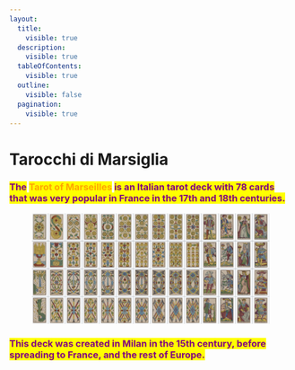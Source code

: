 ```yaml
---
layout:
  title:
    visible: true
  description:
    visible: true
  tableOfContents:
    visible: true
  outline:
    visible: false
  pagination:
    visible: true
---
```


# Tarocchi di Marsiglia

### <mark style="color:purple;">The</mark> <mark style="color:orange;">Tarot of Marseilles</mark> <mark style="color:purple;">is an Italian tarot deck with 78 cards that was very popular in France in the 17th and 18th centuries.</mark>&#x20;

<figure><img src="../../../../../.gitbook/assets/Screen Shot 2022-09-05 at 4.07.43 PM.png" alt=""><figcaption></figcaption></figure>

### <mark style="color:purple;">This deck was created in Milan in the 15th century, before spreading to France, and the rest of Europe.</mark>
